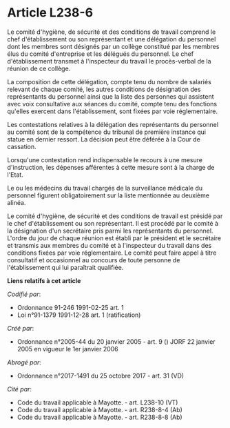 # Article L238-6

Le comité d'hygiène, de sécurité et des conditions de travail comprend le chef d'établissement ou son représentant et une
délégation du personnel dont les membres sont désignés par un collège constitué par les membres élus du comité d'entreprise
et les délégués du personnel. Le chef d'établissement transmet à l'inspecteur du travail le procès-verbal de la réunion de ce
collège.

La composition de cette délégation, compte tenu du nombre de salariés relevant de chaque comité, les autres conditions de
désignation des représentants du personnel ainsi que la liste des personnes qui assistent avec voix consultative aux séances
du comité, compte tenu des fonctions qu'elles exercent dans l'établissement, sont fixées par voie réglementaire.

Les contestations relatives à la délégation des représentants du personnel au comité sont de la compétence du tribunal de
première instance qui statue en dernier ressort. La décision peut être déférée à la Cour de cassation.

Lorsqu'une contestation rend indispensable le recours à une mesure d'instruction, les dépenses afférentes à cette mesure sont
à la charge de l'Etat.

Le ou les médecins du travail chargés de la surveillance médicale du personnel figurent obligatoirement sur la liste
mentionnée au deuxième alinéa.

Le comité d'hygiène, de sécurité et des conditions de travail est présidé par le chef d'établissement ou son représentant. Il
est procédé par le comité à la désignation d'un secrétaire pris parmi les représentants du personnel. L'ordre du jour de
chaque réunion est établi par le président et le secrétaire et transmis aux membres du comité et à l'inspecteur du travail
dans des conditions fixées par voie réglementaire. Le comité peut faire appel à titre consultatif et occasionnel au concours
de toute personne de l'établissement qui lui paraîtrait qualifiée.

**Liens relatifs à cet article**

_Codifié par_:

  - Ordonnance 91-246 1991-02-25 art. 1
  - Loi n°91-1379 1991-12-28 art. 1 (ratification)

_Créé par_:

  - Ordonnance n°2005-44 du 20 janvier 2005 - art. 9 () JORF 22 janvier 2005 en vigueur le 1er janvier 2006

_Abrogé par_:

  - Ordonnance n°2017-1491 du 25 octobre 2017 - art. 31 (VD)

_Cité par_:

  - Code du travail applicable à Mayotte. - art. L238-10 (VT)
  - Code du travail applicable à Mayotte. - art. R238-8-4 (Ab)
  - Code du travail applicable à Mayotte. - art. R238-8-8 (Ab)
